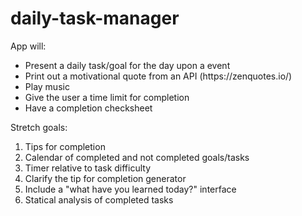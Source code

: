 # daily-task-manager

App will: 

<ul> 
  <li>Present a daily task/goal for the day upon a event</li>
  <li>Print out a motivational quote from an API (https://zenquotes.io/)</li>
  <li>Play music</li>
  <li>Give the user a time limit for completion</li>
  <li>Have a completion checksheet</li>
</ul>


Stretch goals: 
<ol>
  <li>Tips for completion</li>
  <li>Calendar of completed and not completed goals/tasks</li>
  <li>Timer relative to task difficulty</li>
  <li>Clarify the tip for completion generator</li>
  <li>Include a "what have you learned today?" interface</li>
  <li>Statical analysis of completed tasks</li>
<ol>
